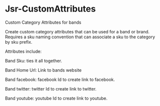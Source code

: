 Jsr-CustomAttributes
====================

Custom Category Attributes for bands

Create custom category attributes that can be used for a band or brand. Requires a sku naming convention that can associate a sku to the category by sku prefix. 

Attributes include:

Band Sku: ties it all together. 

Band Home Url: Link to bands website

Band facebook: facebook Id to create link to facebook.

Band twitter: twitter Id to create link to twitter.

Band youtube: youtube Id to create link to youtube.

